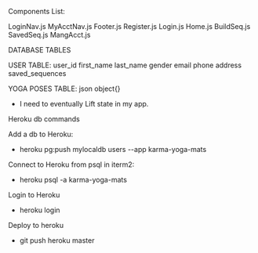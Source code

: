 
Components List:

LoginNav.js
MyAcctNav.js
Footer.js
Register.js
Login.js
Home.js
BuildSeq.js
SavedSeq.js
MangAcct.js


DATABASE TABLES

USER TABLE:
user_id
first_name
last_name
gender
email
phone
address
saved_sequences

YOGA POSES TABLE:
json object{}

* I need to eventually Lift state in my app.

Heroku db commands

Add a db to Heroku:
* heroku pg:push mylocaldb users --app karma-yoga-mats

Connect to Heroku from psql in iterm2:
* heroku psql -a karma-yoga-mats

Login to Heroku
* heroku login

Deploy to heroku
* git push heroku master